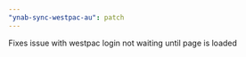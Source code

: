 ```yaml
---
"ynab-sync-westpac-au": patch
---
```


Fixes issue with westpac login not waiting until page is loaded

